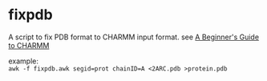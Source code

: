 # fixpdb
A script to fix PDB format to CHARMM input format.
see [A Beginner's Guide to CHARMM](../ref/A_Beginner_s_Guide_to_CHARMM.pdf)

example:        
    ```
        awk -f fixpdb.awk segid=prot chainID=A <2ARC.pdb >protein.pdb
    ```
